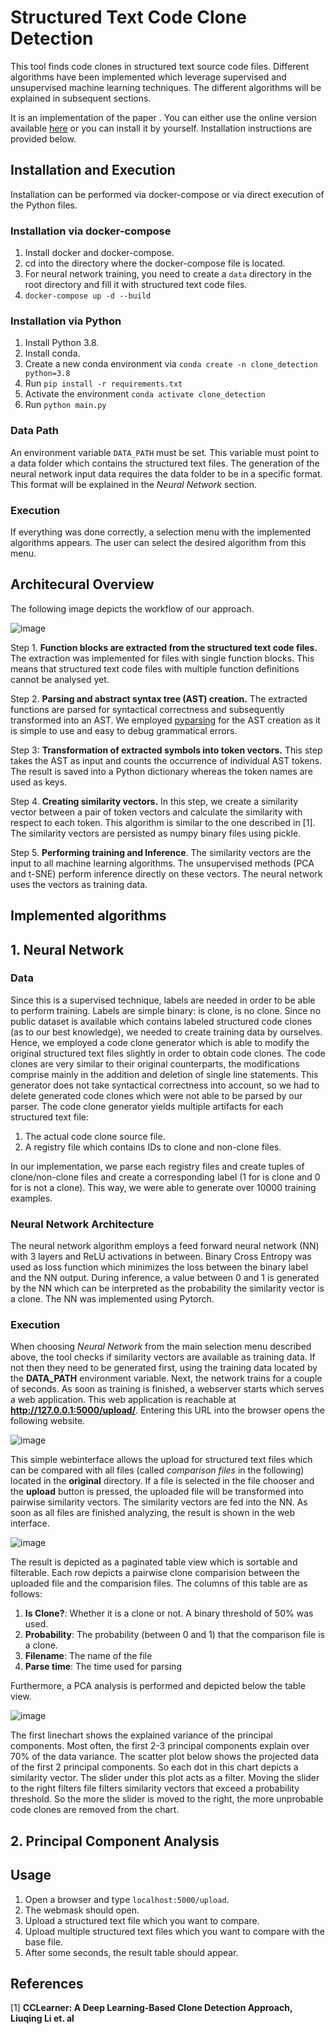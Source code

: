 # Structured Text Code Clone Detection
This tool finds code clones in structured text source code files. Different algorithms have been implemented which leverage supervised and unsupervised machine learning techniques. The different algorithms will be explained in subsequent sections.

It is an implementation of the paper .
You can either use the online version available [here](https://internal.xemedo.com/code-compare/) or you can install it by yourself. Installation instructions are provided below.

## Installation and Execution
Installation can be performed via docker-compose or via direct execution of the Python files.

### Installation via docker-compose
1. Install docker and docker-compose.
2. cd into the directory where the docker-compose file is located.
3. For neural network training, you need to create a `data` directory in the root directory and fill it with structured text code files.
4. `docker-compose up -d --build`

### Installation via Python
1. Install Python 3.8.
2. Install conda.
3. Create a new conda environment via `conda create -n clone_detection python=3.8`
4. Run `pip install -r requirements.txt`
5. Activate the environment `conda activate clone_detection`
6. Run `python main.py`

### Data Path
An environment variable `DATA_PATH` must be set. This variable must point to a data folder which contains the structured text files. The generation of the neural network input data requires the data folder to be in a specific format. This format will be explained in the *Neural Network* section.

### Execution
If everything was done correctly, a selection menu with the implemented algorithms appears. The user can select the desired algorithm from this menu.

## Architecural Overview

The following image depicts the workflow of our approach.

![image](https://user-images.githubusercontent.com/3988444/150003726-fdd087d9-055e-4879-a310-e2d5f0c5e457.png)

Step 1. **Function blocks are extracted from the structured text code files.** The extraction was implemented for files with single function blocks. This means that structured text code files with multiple function definitions cannot be analysed yet.

Step 2. **Parsing and abstract syntax tree (AST) creation.** The extracted functions are parsed for syntactical correctness and subsequently transformed into an AST. We employed [pyparsing](https://github.com/pyparsing/pyparsing) for the AST creation as it is simple to use and easy to debug grammatical errors.

Step 3: **Transformation of extracted symbols into token vectors.** This step takes the AST as input and counts the occurrence of individual AST tokens. The result is saved into a Python dictionary whereas the token names are used as keys.

Step 4. **Creating similarity vectors.** In this step, we create a similarity vector between a pair of token vectors and calculate the similarity with respect to each token. This algorithm is similar to the one described in [1]. The similarity vectors are persisted as numpy binary files using pickle. 

Step 5. **Performing training and Inference**. The similarity vectors are the input to all machine learning algorithms. The unsupervised methods (PCA and t-SNE) perform inference directly on these vectors. The neural network uses the vectors as training data.

## Implemented algorithms

## 1. Neural Network

### Data
Since this is a supervised technique, labels are needed in order to be able to perform training. Labels are simple binary: is clone, is no clone. Since no public dataset is available which contains labeled structured code clones (as to our best knowledge), we needed to create training data by ourselves. Hence, we employed a code clone generator which is able to modify the original structured text files slightly in order to obtain code clones. The code clones are very similar to their original counterparts, the modifications comprise mainly in the addition and deletion of single line statements. This generator does not take syntactical correctness into account, so we had to delete generated code clones which were not able to be parsed by our parser.
The code clone generator yields multiple artifacts for each structured text file:

1. The actual code clone source file.
2. A registry file which contains IDs to clone and non-clone files.

In our implementation, we parse each registry files and create tuples of clone/non-clone files and create a corresponding label (1 for is clone and 0 for is not a clone). This way, we were able to generate over 10000 training examples.

### Neural Network Architecture
The neural network algorithm employs a feed forward neural network (NN) with 3 layers and ReLU activations in between. Binary Cross Entropy was used as loss function which minimizes the loss between the binary label and the NN output. During inference, a value between 0 and 1 is generated by the NN which can be interpreted as the probability the similarity vector is a clone. The NN was implemented using Pytorch.

### Execution
When choosing *Neural Network* from the main selection menu described above, the tool checks if similarity vectors are available as training data. If not then they need to be generated first, using the training data located by the **DATA_PATH** environment variable. Next, the network trains for a couple of seconds. As soon as training is finished, a webserver starts which serves a web application. This web application is reachable at **http://127.0.0.1:5000/upload/**. Entering this URL into the browser opens the following website.

![image](https://user-images.githubusercontent.com/3988444/150013103-4f28d4b2-c85d-49c9-98c9-fc205a3eaf59.png)

This simple webinterface allows the upload for structured text files which can be compared with all files (called *comparison files* in the following) located in the **original** directory. If a file is selected in the file chooser and the **upload** button is pressed, the uploaded file will be transformed into pairwise similarity vectors. The similarity vectors are fed into the NN. As soon as all files are finished analyzing, the result is shown in the web interface.

![image](https://user-images.githubusercontent.com/3988444/150014107-dbdd4cbe-b43b-438a-a9c2-3b780c69be95.png)


The result is depicted as a paginated table view which is sortable and filterable. Each row depicts a pairwise clone comparision between the uploaded file and the comparision files. The columns of this table are as follows:

1. **Is Clone?**: Whether it is a clone or not. A binary threshold of 50% was used.
2. **Probability**: The probability (between 0 and 1) that the comparison file is a clone. 
3. **Filename**: The name of the file
4. **Parse time**: The time used for parsing

Furthermore, a PCA analysis is performed and depicted below the table view. 

![image](https://user-images.githubusercontent.com/3988444/150014973-2d3b76fe-72ef-43e3-bc52-e3020824597b.png)

The first linechart shows the explained variance of the principal components. Most often, the first 2-3 principal components explain over 70% of the data variance. 
The scatter plot below shows the projected data of the first 2 principal components. So each dot in this chart depicts a similarity vector.
The slider under this plot acts as a filter. Moving the slider to the right filters file filters similarity vectors that exceed a probability threshold. So the more the slider is moved to the right, the more unprobable code clones are removed from the chart.


## 2. Principal Component Analysis

### 


## Usage
1. Open a browser and type `localhost:5000/upload`.
2. The webmask should open.
3. Upload a structured text file which you want to compare.
4. Upload multiple structured text files which you want to compare with the base file.
5. After some seconds, the result table should appear.


## References
[1] **CCLearner: A Deep Learning-Based Clone Detection Approach, Liuqing Li et. al**
